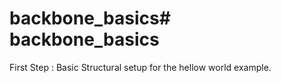# backbone_basics# backbone_basics

First Step : Basic Structural setup for the hellow world example.